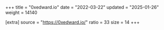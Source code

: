 +++
title = "0xedward.io"
date = "2022-03-22"
updated = "2025-01-26"
weight = 14140

[extra]
source = "https://0xedward.io/"
ratio = 33
size = 14
+++
